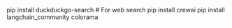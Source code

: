 pip install duckduckgo-search  # For web search
pip install crewai
pip install langchain_community colorama